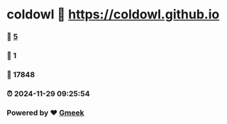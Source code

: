 # coldowl :link: https://coldowl.github.io 
### :page_facing_up: [5](https://coldowl.github.io/tag.html) 
### :speech_balloon: 1 
### :hibiscus: 17848 
### :alarm_clock: 2024-11-29 09:25:54 
### Powered by :heart: [Gmeek](https://github.com/Meekdai/Gmeek)
